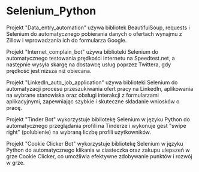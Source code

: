 # Selenium_Python

Projekt "Data_entry_automation" używa bibliotek BeautifulSoup, requests i Selenium do automatycznego pobierania danych o ofertach wynajmu z Zillow i wprowadzania ich do formularza Google.


Projekt "Internet_complain_bot" używa biblioteki Selenium do automatycznego testowania prędkości internetu na Speedtest.net, a następnie wysyła skargę na dostawcę usług poprzez Twittera, gdy prędkość jest niższa niż obiecana.


Projekt "LinkedIn_auto_job_application" używa biblioteki Selenium do automatyzacji procesu przeszukiwania ofert pracy na LinkedIn, aplikowania na wybrane stanowiska oraz obsługi interakcji z formularzami aplikacyjnymi, zapewniając szybkie i skuteczne składanie wniosków o pracę.


Projekt "Tinder Bot" wykorzystuje bibliotekę Selenium w języku Python do automatycznego przeglądania profili na Tinderze i wykonuje gest "swipe right" (polubienie) na wybraną liczbę profili użytkowników.


Projekt "Cookie Clicker Bot" wykorzystuje bibliotekę Selenium w języku Python do automatycznego klikania w ciasteczka oraz zakupu ulepszeń w grze Cookie Clicker, co umożliwia efektywne zdobywanie punktów i rozwój w grze.
